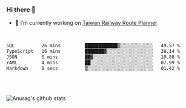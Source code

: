 ### Hi there 👋

- 🔭 I’m currently working on [Taiwan Railway Route Planner](https://github.com/Taiwan-Railway-Route-Planner)

<br/>

<!--START_SECTION:waka-->

```txt
SQL          26 mins         ████████████▒░░░░░░░░░░░░   49.57 %
TypeScript   16 mins         ███████▓░░░░░░░░░░░░░░░░░   30.14 %
JSON         5 mins          ██▓░░░░░░░░░░░░░░░░░░░░░░   10.88 %
YAML         4 mins          ██░░░░░░░░░░░░░░░░░░░░░░░   07.99 %
Markdown     0 secs          ▒░░░░░░░░░░░░░░░░░░░░░░░░   01.42 %
```

<!--END_SECTION:waka-->

<br/>
<br/>

![Anurag's github stats](https://github-readme-stats.vercel.app/api?username=DepickereSven&show_icons=true&theme=tokyonight)



<!--
**DepickereSven/DepickereSven** is a ✨ _special_ ✨ repository because its `README.md` (this file) appears on your GitHub profile.

Here are some ideas to get you started:

- 🔭 I’m currently working on ...
- 🌱 I’m currently learning ...
- 👯 I’m looking to collaborate on ...
- 🤔 I’m looking for help with ...
- 💬 Ask me about ...
- 📫 How to reach me: ...
- 😄 Pronouns: ...
- ⚡ Fun fact: ...
-->
